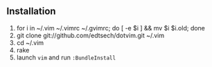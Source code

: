## Installation

1. for i in ~/.vim ~/.vimrc ~/.gvimrc; do [ -e $i ] && mv $i $i.old; done
2. git clone git://github.com/edtsech/dotvim.git ~/.vim
3. cd ~/.vim
4. rake
5. launch `vim` and run `:BundleInstall`
